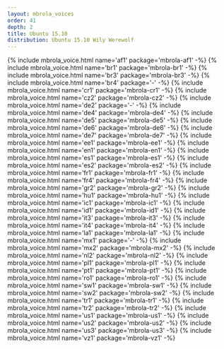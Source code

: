 ```yaml
---
layout: mbrola_voices
order: 41
depth: 2
title: Ubuntu 15.10
distribution: Ubuntu 15.10 Wily Werewolf
---
```

<tbody>
{% include mbrola_voice.html name='af1' package='mbrola-af1' -%}
{% include mbrola_voice.html name='br1' package='mbrola-br1' -%}
{% include mbrola_voice.html name='br3' package='mbrola-br3' -%}
{% include mbrola_voice.html name='br4' package='-'          -%}
{% include mbrola_voice.html name='cr1' package='mbrola-cr1' -%}
{% include mbrola_voice.html name='cz2' package='mbrola-cz2' -%}
{% include mbrola_voice.html name='de2' package='-'          -%}
{% include mbrola_voice.html name='de4' package='mbrola-de4' -%}
{% include mbrola_voice.html name='de5' package='mbrola-de5' -%}
{% include mbrola_voice.html name='de6' package='mbrola-de6' -%}
{% include mbrola_voice.html name='de7' package='mbrola-de7' -%}
{% include mbrola_voice.html name='ee1' package='mbrola-ee1' -%}
{% include mbrola_voice.html name='en1' package='mbrola-en1' -%}
{% include mbrola_voice.html name='es1' package='mbrola-es1' -%}
{% include mbrola_voice.html name='es2' package='mbrola-es2' -%}
{% include mbrola_voice.html name='fr1' package='mbrola-fr1' -%}
{% include mbrola_voice.html name='fr4' package='mbrola-fr4' -%}
{% include mbrola_voice.html name='gr2' package='mbrola-gr2' -%}
{% include mbrola_voice.html name='hu1' package='mbrola-hu1' -%}
{% include mbrola_voice.html name='ic1' package='mbrola-ic1' -%}
{% include mbrola_voice.html name='id1' package='mbrola-id1' -%}
{% include mbrola_voice.html name='it3' package='mbrola-it3' -%}
{% include mbrola_voice.html name='it4' package='mbrola-it4' -%}
{% include mbrola_voice.html name='la1' package='mbrola-la1' -%}
{% include mbrola_voice.html name='mx1' package='-'          -%}
{% include mbrola_voice.html name='mx2' package='mbrola-mx2' -%}
{% include mbrola_voice.html name='nl2' package='mbrola-nl2' -%}
{% include mbrola_voice.html name='pl1' package='mbrola-pl1' -%}
{% include mbrola_voice.html name='pt1' package='mbrola-pt1' -%}
{% include mbrola_voice.html name='ro1' package='mbrola-ro1' -%}
{% include mbrola_voice.html name='sw1' package='mbrola-sw1' -%}
{% include mbrola_voice.html name='sw2' package='mbrola-sw2' -%}
{% include mbrola_voice.html name='tr1' package='mbrola-tr1' -%}
{% include mbrola_voice.html name='tr2' package='mbrola-tr2' -%}
{% include mbrola_voice.html name='us1' package='mbrola-us1' -%}
{% include mbrola_voice.html name='us2' package='mbrola-us2' -%}
{% include mbrola_voice.html name='us3' package='mbrola-us3' -%}
{% include mbrola_voice.html name='vz1' package='mbrola-vz1' -%}
</tbody>
